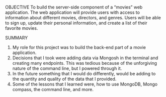 OBJECTIVE
To build the server-side component of a “movies” web application. The web application will provide users with access to information about different movies, directors, and genres. Users will be able to sign up, update their personal information, and create a list of their favorite movies.

SUMMARY 
1. My role for this project was to build the back-end part of a movie application. 
2. Decisions that I took were adding data via Mongosh in the terminal and creating many endpoints. This was tedious because of the unforgiving nature of the command line, but I powered through it.
3. In the future something that I would do differently, would be adding to the quantity and quality of the data that I provided.
4. Some of the lessons that I learned were, how to use MongoDB, Mongo compass, the command line, and more.
